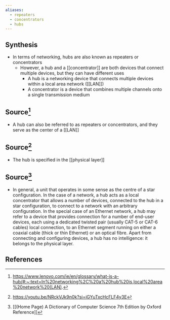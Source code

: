 ```yaml
---
aliases:
  - repeaters
  - concentrators
  - hubs
---
```

## Synthesis
- In terms of networking, hubs are also known as repeaters or concentrators
	- However, a hub and a [[concentrator]] are both devices that connect multiple devices, but they can have different uses
		- A hub is a networking device that connects multiple devices within a local area network ([[LAN]])
		- A concentrator is a device that combines multiple channels onto a single transmission medium
## Source[^1]
- A hub can also be referred to as repeaters or concentrators, and they serve as the center of a [[LAN]]
## Source[^2]
- The hub is specified in the [[physical layer]]
## Source[^3]
- In general, a unit that operates in some sense as the centre of a star configuration. In the case of a network, a hub acts as a local concentrator that allows a number of devices, connected to the hub in a star configuration, to connect to a network with an arbitrary configuration. In the special case of an Ethernet network, a hub may refer to a device that provides connection for a number of end-user devices, each using a dedicated twisted pair (usually CAT-5 or CAT-6 cables) local connection, to an Ethernet segment running on either a coaxial cable (thick or thin Ethernet) or an optical fibre. Apart from connecting and configuring devices, a hub has no intelligence: it belongs to the physical layer.
## References

[^1]: https://www.lenovo.com/ie/en/glossary/what-is-a-hub/#:~:text=In%20networking%2C%20a%20hub%20is,local%20area%20network%20(LAN).
[^2]: https://youtu.be/NRckVJk9n0k?si=iGYuTxcHcFLF4y3E
[^3]: [[(Home Page) A Dictionary of Computer Science 7th Edition by Oxford Reference]]
